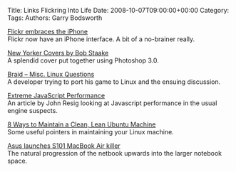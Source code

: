 Title: Links Flickring Into Life
Date: 2008-10-07T09:00:00+00:00
Category: 
Tags: 
Authors: Garry Bodsworth

[Flickr embraces the iPhone][1]  
Flickr now have an iPhone interface. A bit of a no-brainer really.

[New Yorker Covers by Bob Staake][2]  
A splendid cover put together using Photoshop 3.0.

[Braid &#8211; Misc. Linux Questions][3]  
A developer trying to port his game to Linux and the ensuing discussion.

[Extreme JavaScript Performance][4]  
An article by John Resig looking at Javascript performance in the usual engine suspects.

[8 Ways to Maintain a Clean, Lean Ubuntu Machine][5]  
Some useful pointers in maintaining your Linux machine.

[Asus launches S101 MacBook Air killer][6]  
The natural progression of the netbook upwards into the larger notebook space.

 [1]: http://www.techradar.com/news/phone-and-communications/flickr-embraces-the-iphone-473584
 [2]: http://www.bobstaake.com/nyer/election2008.shtml
 [3]: http://braid-game.com/news/?p=364
 [4]: http://arstechnica.com/journals/linux.ars/2008/10/07/extreme-javascript-performance
 [5]: http://maketecheasier.com/8-ways-to-maintain-a-clean-lean-ubuntu-machine/2008/10/07/
 [6]: http://www.techradar.com/news/computing/asus-launches-s101-macbook-air-killer-474008